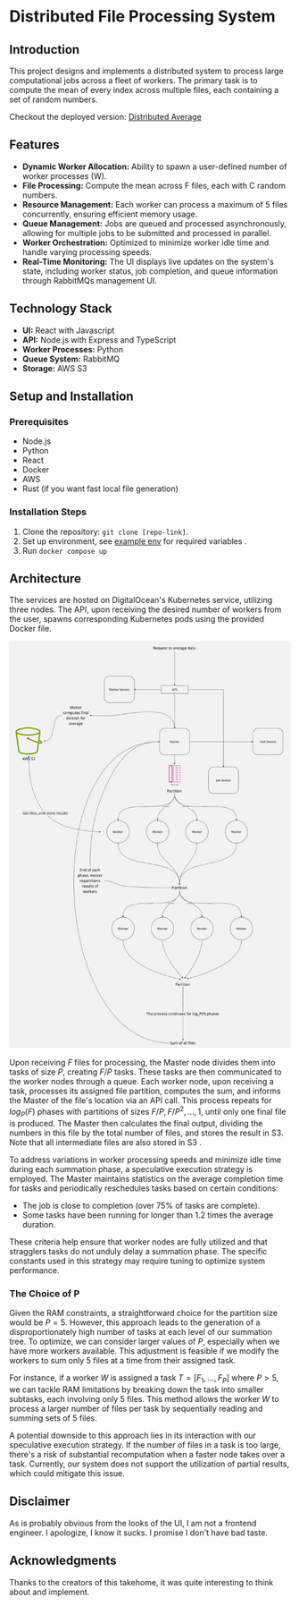# Distributed File Processing System

## Introduction

This project designs and implements a distributed system to process large computational jobs across a fleet of workers. The primary task is to compute the mean of every index across multiple files, each containing a set of random numbers.

Checkout the deployed version: [Distributed Average](https://distributed.ephemeron.io)

## Features

- **Dynamic Worker Allocation:** Ability to spawn a user-defined number of worker processes (W).
- **File Processing:** Compute the mean across F files, each with C random numbers.
- **Resource Management:** Each worker can process a maximum of 5 files concurrently, ensuring efficient memory usage.
- **Queue Management:** Jobs are queued and processed asynchronously, allowing for multiple jobs to be submitted and processed in parallel.
- **Worker Orchestration:** Optimized to minimize worker idle time and handle varying processing speeds.
- **Real-Time Monitoring:** The UI displays live updates on the system's state, including worker status, job completion, and queue information through RabbitMQs management UI.

## Technology Stack

- **UI:** React with Javascript
- **API:** Node.js with Express and TypeScript
- **Worker Processes:** Python
- **Queue System:** RabbitMQ
- **Storage:** AWS S3

## Setup and Installation

### Prerequisites

- Node.js
- Python
- React
- Docker
- AWS
- Rust (if you want fast local file generation)

### Installation Steps

1. Clone the repository: `git clone [repo-link]`.
2. Set up environment, see [example env](.env.example) for required variables .
3. Run `docker compose up`

<!-- ## Usage

1. Start the API server: `cd api && npm start`
2. Launch worker processes: `cd worker && python worker.py`
3. Run the UI: `cd ui && npm start`
4. Access the UI through the browser at `localhost:3000`. -->

## Architecture

The services are hosted on DigitalOcean's Kubernetes service, utilizing three nodes. The API, upon receiving the desired number of workers from the user, spawns corresponding Kubernetes pods using the provided Docker file.

![](system.jpg)


Upon receiving $F$ files for processing, the Master node divides them into tasks of size $P$, creating $F/P$ tasks. These tasks are then communicated to the worker nodes through a queue. Each worker node, upon receiving a task, processes its assigned file partition, computes the sum, and informs the Master of the file's location via an API call. This process repeats for $log_P(F)$ phases with partitions of sizes $F/P, F/P^2, ..., 1$, until only one final file is produced. The Master then calculates the final output, dividing the numbers in this file by the total number of files, and stores the result in S3. Note that all intermediate files are also stored in S3
.

To address variations in worker processing speeds and minimize idle time during each summation phase, a speculative execution strategy is employed. The Master maintains statistics on the average completion time for tasks and periodically reschedules tasks based on certain conditions:

- The job is close to completion (over 75% of tasks are complete).
- Some tasks have been running for longer than 1.2 times the average duration.

These criteria help ensure that worker nodes are fully utilized and that stragglers tasks do not unduly delay a summation phase. The specific constants used in this strategy may require tuning to optimize system performance.

### The Choice of P

Given the RAM constraints, a straightforward choice for the partition size would be $P = 5$. However, this approach leads to the generation of a disproportionately high number of tasks at each level of our summation tree. To optimize, we can consider larger values of $P$, especially when we have more workers available. This adjustment is feasible if we modify the workers to sum only 5 files at a time from their assigned task.

For instance, if a worker $W$ is assigned a task $T = [F_1, ..., F_P]$ where $P > 5$, we can tackle RAM limitations by breaking down the task into smaller subtasks, each involving only 5 files. This method allows the worker $W$ to process a larger number of files per task by sequentially reading and summing sets of 5 files.

A potential downside to this approach lies in its interaction with our speculative execution strategy. If the number of files in a task is too large, there's a risk of substantial recomputation when a faster node takes over a task. Currently, our system does not support the utilization of partial results, which could mitigate this issue.

## Disclaimer

As is probably obvious from the looks of the UI, I am not a frontend engineer. I apologize, I know it sucks. I promise I don't have bad taste.

## Acknowledgments

Thanks to the creators of this takehome, it was quite interesting to think about and implement.